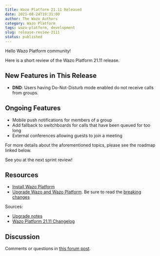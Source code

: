 ```yaml
---
title: Wazo Platform 21.11 Released
date: 2021-08-24T19:31:00
author: The Wazo Authors
category: Wazo Platform
tags: wazo-platform, development
slug: release-review-2111
status: published
---
```


Hello Wazo Platform community!

Here is a short review of the Wazo Platform 21.11 release.

## New Features in This Release

* **DND**: Users having Do-Not-Disturb mode enabled do not receive calls from  groups.

## Ongoing Features

* Mobile push notifications for members of a group
* Add fallback to switchboards for calls that have been queued for too long
* External conferences allowing guests to join a meeting

For more details about the aforementioned topics, please see the roadmap linked below.

See you at the next sprint review!

## Resources

- [Install Wazo Platform](/use-cases)
- [Upgrade Wazo and Wazo Platform](/uc-doc/upgrade/). Be sure to read the
  [breaking changes](/uc-doc/upgrade/upgrade_notes#21-11)

Sources:

- [Upgrade notes](/uc-doc/upgrade/upgrade_notes#21-11)
- [Wazo Platform 21.11 Changelog](https://wazo-dev.atlassian.net/issues/?jql=project%3DWAZO%20AND%20fixVersion%3D21.11)

## Discussion

Comments or questions in
[this forum post](https://wazo-platform.discourse.group/t/blog-wazo-platform-21-11-released).
